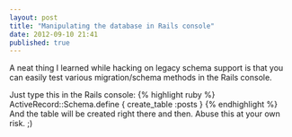 ```yaml
---
layout: post
title: "Manipulating the database in Rails console"
date: 2012-09-10 21:41
published: true
---
```


A neat thing I learned while hacking on legacy schema support is that you can
easily test various migration/schema methods in the Rails console.

Just type this in the Rails console:
{% highlight ruby %}
ActiveRecord::Schema.define { create_table :posts }
{% endhighlight %}
And the table will be created right there and then.
Abuse this at your own risk. ;)
